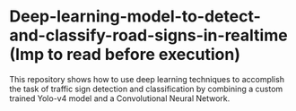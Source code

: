 # Deep-learning-model-to-detect-and-classify-road-signs-in-realtime (Imp to read before execution)
This repository shows how to use deep learning techniques to accomplish the task of traffic sign detection and classification by combining a custom trained Yolo-v4 model and a Convolutional Neural Network.

